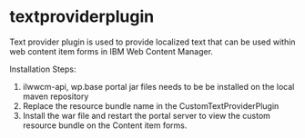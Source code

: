 # textproviderplugin
Text provider plugin is used to provide localized text that can be used within web content item forms in IBM Web Content Manager.

Installation Steps:
1. ilwwcm-api, wp.base portal jar files needs to be be installed on the local maven repository
2. Replace the resource bundle name in the CustomTextProviderPlugin
3. Install the war file and restart the portal server to view the custom resource bundle on the Content item forms.
